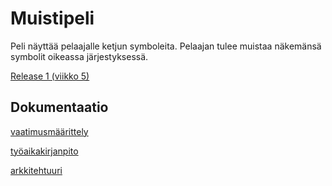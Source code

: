 # Muistipeli

Peli näyttää pelaajalle ketjun symboleita. Pelaajan tulee muistaa näkemänsä symbolit oikeassa järjestyksessä.


[Release 1 (viikko 5)](https://github.com/valtterin/otm-harjoitustyo/releases/tag/viikko5)


## Dokumentaatio

[vaatimusmäärittely](https://github.com/valtterin/otm-harjoitustyo/blob/master/Dokumentaatio/vaatimusmaarittely.md)

[työaikakirjanpito](https://github.com/valtterin/otm-harjoitustyo/blob/master/Dokumentaatio/tyoaikakirjanpito.txt)

[arkkitehtuuri](https://github.com/valtterin/otm-harjoitustyo/blob/master/Dokumentaatio/arkkitehtuuri.md)

